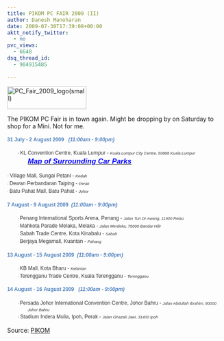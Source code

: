 ```yaml
---
title: PIKOM PC FAIR 2009 (II)
author: Danesh Manoharan
date: 2009-07-30T17:39:08+00:00
aktt_notify_twitter:
  - no
pvc_views:
  - 6648
dsq_thread_id:
  - 904915485

---
```

[<img loading="lazy" class="alignnone size-full wp-image-1692" title="PC_Fair_2009_logo(small)" src="/wp-content/uploads/2009/07/PC_Fair_2009_logosmall.jpg" alt="PC_Fair_2009_logo(small)" width="185" height="53" />][1]

The PIKOM PC Fair is in town again. Might be dropping by on Saturday to shop for a Mini. Not for me.

<div style="margin: 0cm 0cm 10pt; line-height: 150%;">
  <span style="font-family: Arial;"><strong><span style="font-size: 9pt; color: #4f81bd; line-height: 150%;">31 July - 2 August 2009   <em>(11:00am - 9:00pm)</em></span></strong></span>
</div>

<div style="margin: 0cm 0cm 0pt 36pt; text-indent: -18pt; line-height: 150%;">
  <span style="font-family: Arial;"><span style="font-size: 9pt; line-height: 150%;">·<span style="font-family: 'Times New Roman'; font-style: normal; font-variant: normal; font-weight: normal; font-size: 7pt; line-height: normal; font-size-adjust: none; font-stretch: normal;"> </span></span><span style="font-size: 9pt; color: #333333; line-height: 150%;">KL Convention Centre, Kuala Lumpur - </span><em><span style="font-size: 7pt; color: #333333; line-height: 150%;">Kuala Lumpur City Centre, 50888 Kuala Lumpur<br /> </span><strong><span style="color: #ff0000;"><span style="line-height: 150%;"><a href="http://www.pikom.org.my/cms/PCFair2009/CarPark_KL.gif"><span style="font-size: larger;"><span style="color: #0000ff;">Map of Surrounding Car Parks</span></span></a></span></span></strong></em></span>
</div>

<span style="font-size: smaller;"><span style="color: #333333;"> </span></span><span style="font-family: Arial;"><span style="font-size: 9pt; color: #333333; line-height: 150%;"> ·<span style="font-family: 'Times New Roman'; font-style: normal; font-variant: normal; font-weight: normal; font-size: 7pt; line-height: normal; font-size-adjust: none; font-stretch: normal;"> </span></span><span style="font-size: 9pt; color: #333333; line-height: 150%;">Village Mall, Sungai Petani - </span><em><span style="font-size: 7pt; color: #333333; line-height: 150%;">Kedah</span></em></span><span style="font-family: Arial;"><span style="font-size: 7pt; color: #333333; line-height: 150%;"><br /> ·<span style="font-family: 'Times New Roman'; font-style: normal; font-variant: normal; font-weight: normal; font-size: 7pt; line-height: normal; font-size-adjust: none; font-stretch: normal;"> </span></span><span style="font-size: 9pt; color: #333333; line-height: 150%;">Dewan Perbandaran Taiping - </span><em><span style="font-size: 7pt; color: #333333; line-height: 150%;">Perak</span></em></span><span style="font-family: Arial;"><span style="font-size: 7pt; color: #333333; line-height: 150%;"><br /> ·<span style="font-family: 'Times New Roman'; font-style: normal; font-variant: normal; font-weight: normal; font-size: 7pt; line-height: normal; font-size-adjust: none; font-stretch: normal;"> </span></span><span style="font-size: 9pt; color: #333333; line-height: 150%;">Batu Pahat Mall, Batu Pahat - </span><em><span style="font-size: 7pt; color: #333333; line-height: 150%;">Johor</span></em></span>

<div style="margin: 0cm 0cm 10pt; line-height: 150%;">
  <span style="font-family: Arial;"><strong><span style="font-size: 9pt; color: #4f81bd; line-height: 150%;">7 August - 9 August 2009  <em>(11:00am - 9:00pm)</em></span></strong></span>
</div>

<div style="margin: 0cm 0cm 0pt 36pt; text-indent: -18pt; line-height: 150%;">
  <span style="font-family: Arial;"><span style="font-size: 7pt; line-height: 150%;">·<span style="font-family: 'Times New Roman'; font-style: normal; font-variant: normal; font-weight: normal; font-size: 7pt; line-height: normal; font-size-adjust: none; font-stretch: normal;"> </span></span><span style="font-size: 9pt; color: #333333; line-height: 150%;">Penang International Sports Arena, Penang - </span><em><span style="font-size: 7pt; color: #333333; line-height: 150%;">Jalan Tun Dr Awang, 11900 Relau</span></em></span>
</div>

<div style="margin: 0cm 0cm 0pt 36pt; text-indent: -18pt; line-height: 150%;">
  <span style="font-family: Arial;"><span style="font-size: 7pt; line-height: 150%;">·<span style="font-family: 'Times New Roman'; font-style: normal; font-variant: normal; font-weight: normal; font-size: 7pt; line-height: normal; font-size-adjust: none; font-stretch: normal;"> </span></span><span style="font-size: 9pt; color: #333333; line-height: 150%;">Mahkota Parade Melaka, Melaka - </span><em><span style="font-size: 7pt; color: #333333; line-height: 150%;">Jalan Merdeka, 75000 Bandar Hilir</span></em></span>
</div>

<div style="margin: 0cm 0cm 0pt 36pt; text-indent: -18pt; line-height: 150%;">
  <span style="font-family: Arial;"><span style="font-size: 7pt; color: #333333; line-height: 150%;">·<span style="font-family: 'Times New Roman'; font-style: normal; font-variant: normal; font-weight: normal; font-size: 7pt; line-height: normal; font-size-adjust: none; font-stretch: normal;"> </span></span><span style="font-size: 9pt; color: #333333; line-height: 150%;">Sabah Trade Centre, Kota Kinabalu - </span><em><span style="font-size: 7pt; color: #333333; line-height: 150%;">Sabah</span></em></span>
</div>

<div style="margin: 0cm 0cm 10pt 36pt; text-indent: -18pt; line-height: 150%;">
  <span style="font-family: Arial;"><span style="font-size: 7pt; color: #333333; line-height: 150%;">·<span style="font-family: 'Times New Roman'; font-style: normal; font-variant: normal; font-weight: normal; font-size: 7pt; line-height: normal; font-size-adjust: none; font-stretch: normal;"> </span></span><span style="font-size: 9pt; color: #333333; line-height: 150%;">Berjaya Megamall, Kuantan - </span><em><span style="font-size: 7pt; color: #333333; line-height: 150%;">Pahang</span></em></span>
</div>

<div style="margin: 0cm 0cm 10pt; line-height: 150%;">
  <span style="font-family: Arial;"><strong><span style="font-size: 9pt; color: #4f81bd; line-height: 150%;">13 August - 15 August 2009  <em>(11:00am - 9:00pm)</em></span></strong></span>
</div>

<div style="margin: 0cm 0cm 0pt 36pt; text-indent: -18pt; line-height: 150%;">
  <span style="font-family: Arial;"><span style="font-size: 7pt; color: #333333; line-height: 150%;">·<span style="font-family: 'Times New Roman'; font-style: normal; font-variant: normal; font-weight: normal; font-size: 7pt; line-height: normal; font-size-adjust: none; font-stretch: normal;"> </span></span><span style="font-size: 9pt; color: #333333; line-height: 150%;">KB Mall, Kota Bharu - </span><em><span style="font-size: 7pt; color: #333333; line-height: 150%;">Kelantan</span></em></span>
</div>

<div style="margin: 0cm 0cm 10pt 36pt; text-indent: -18pt; line-height: 150%;">
  <span style="font-family: Arial;"><span style="font-size: 7pt; color: #333333; line-height: 150%;">·<span style="font-family: 'Times New Roman'; font-style: normal; font-variant: normal; font-weight: normal; font-size: 7pt; line-height: normal; font-size-adjust: none; font-stretch: normal;"> </span></span><span style="font-size: 9pt; color: #333333; line-height: 150%;">Terengganu Trade Centre, Kuala Terengganu - </span><em><span style="font-size: 7pt; color: #333333; line-height: 150%;">Terengganu</span></em></span>
</div>

<div style="margin: 0cm 0cm 10pt; line-height: 150%;">
  <span style="font-family: Arial;"><strong><span style="font-size: 9pt; color: #4f81bd; line-height: 150%;">14 August - 16 August 2009   <em>(11:00am - 9:00pm)</em></span></strong></span>
</div>

<div style="margin: 0cm 0cm 0pt 36pt; text-indent: -18pt; line-height: 150%;">
  <span style="font-family: Arial;"><span style="font-size: 7pt; color: #333333; line-height: 150%;">·<span style="font-family: 'Times New Roman'; font-style: normal; font-variant: normal; font-weight: normal; font-size: 7pt; line-height: normal; font-size-adjust: none; font-stretch: normal;"> </span></span><span style="font-size: 9pt; color: #333333; line-height: 150%;">Persada Johor International Convention Centre, Johor Bahru - </span><em><span style="font-size: 7pt; color: #333333; line-height: 150%;">Jalan Abdullah Ibrahim, 80000 Johor Bahru</span></em></span>
</div>

<div style="margin: 0cm 0cm 10pt 36pt; text-indent: -18pt; line-height: 150%;">
  <span style="font-family: Arial;"><span style="font-size: 9pt; color: #333333; line-height: 150%;">·<span style="font-family: 'Times New Roman'; font-style: normal; font-variant: normal; font-weight: normal; font-size: 7pt; line-height: normal; font-size-adjust: none; font-stretch: normal;"> </span></span><span style="font-size: 9pt; color: #333333; line-height: 150%;">Stadium Indera Mulia, Ipoh, Perak - </span><em><span style="font-size: 7pt; color: #333333; line-height: 150%;">Jalan Ghazali Jawi, 31400 Ipoh</span></em></span>
</div>

Source: [PIKOM][2]

 [1]: /wp-content/uploads/2009/07/PC_Fair_2009_logosmall.jpg
 [2]: http://pikom.org.my/cms/General.asp?whichfile=PC+Fair+InfoCentre&ProductID=22461&CatID=12